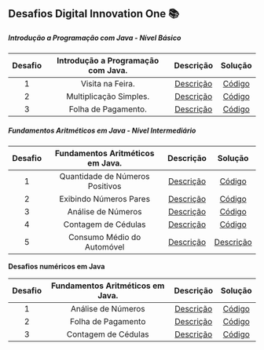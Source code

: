## Desafios Digital Innovation One :books:

##### Introdução a Programação com Java - Nível Básico

| Desafio | **Introdução a Programação com Java.** |                          Descrição                           |                           Solução                            |
| :-----: | :------------------------------------: | :----------------------------------------------------------: | :----------------------------------------------------------: |
|    1    |            Visita na Feira.            | [Descrição](https://github.com/renanbandeira94/Desafios-DIO-Java/blob/master/Introdu%C3%A7%C3%A3o%20a%20Programa%C3%A7%C3%A3o%20com%20Java/1.%20Visita%20na%20Feira/Descri%C3%A7%C3%A3o.md) | [Código](https://github.com/renanbandeira94/Desafios-DIO-Java/blob/master/Introdu%C3%A7%C3%A3o%20a%20Programa%C3%A7%C3%A3o%20com%20Java/1.%20Visita%20na%20Feira/Desafio.java) |
|    2    |         Multiplicação Simples.         | [Descrição](https://github.com/renanbandeira94/Desafios-DIO-Java/blob/master/Introdu%C3%A7%C3%A3o%20a%20Programa%C3%A7%C3%A3o%20com%20Java/2.%20Multiplica%C3%A7%C3%A3o%20Simples/Descri%C3%A7%C3%A3o.md) | [Código](https://github.com/renanbandeira94/Desafios-DIO-Java/blob/master/Introdu%C3%A7%C3%A3o%20a%20Programa%C3%A7%C3%A3o%20com%20Java/2.%20Multiplica%C3%A7%C3%A3o%20Simples/Desafio.java) |
|    3    |          Folha de Pagamento.           | [Descrição](https://github.com/renanbandeira94/Desafios-DIO-Java/blob/master/Introdu%C3%A7%C3%A3o%20a%20Programa%C3%A7%C3%A3o%20com%20Java/3.%20Folha%20de%20Pagamento/Descri%C3%A7%C3%A3o.md) | [Código](https://github.com/renanbandeira94/Desafios-DIO-Java/blob/master/Introdu%C3%A7%C3%A3o%20a%20Programa%C3%A7%C3%A3o%20com%20Java/3.%20Folha%20de%20Pagamento/Desafio.java) |

##### Fundamentos Aritméticos em Java - Nível Intermediário

| Desafio | Fundamentos Aritméticos em Java. |                          Descrição                           |                           Solução                            |
| :-----: | :------------------------------: | :----------------------------------------------------------: | :----------------------------------------------------------: |
|    1    | Quantidade de Números Positivos  | [Descrição](https://github.com/renanbandeira94/Desafios-DIO-Java/blob/master/Fundamentos%20Aritm%C3%A9ticos%20em%20Java/1.%20Quantidade%20de%20N%C3%BAmeros%20Positivos/Descri%C3%A7%C3%A3o.md) | [Código](https://github.com/renanbandeira94/Desafios-DIO-Java/blob/master/Fundamentos%20Aritm%C3%A9ticos%20em%20Java/1.%20Quantidade%20de%20N%C3%BAmeros%20Positivos/Desafio.java) |
|    2    |      Exibindo Números Pares      | [Descrição](https://github.com/renanbandeira94/Desafios-DIO-Java/blob/master/Fundamentos%20Aritm%C3%A9ticos%20em%20Java/2.%20Exibindo%20N%C3%BAmeros%20Pares/Descri%C3%A7%C3%A3o.md) | [Código](https://github.com/renanbandeira94/Desafios-DIO-Java/blob/master/Fundamentos%20Aritm%C3%A9ticos%20em%20Java/2.%20Exibindo%20N%C3%BAmeros%20Pares/Desafio.java) |
|    3    |        Análise de Números        | [Descrição](https://github.com/renanbandeira94/Desafios-DIO-Java/blob/master/Fundamentos%20Aritm%C3%A9ticos%20em%20Java/3.%20An%C3%A1lise%20de%20N%C3%BAmeros/Descri%C3%A7%C3%A3o.md) | [Código](https://github.com/renanbandeira94/Desafios-DIO-Java/blob/master/Fundamentos%20Aritm%C3%A9ticos%20em%20Java/3.%20An%C3%A1lise%20de%20N%C3%BAmeros/Desafio.java) |
|    4    |       Contagem de Cédulas        | [Descrição](https://github.com/renanbandeira94/Desafios-DIO-Java/blob/master/Fundamentos%20Aritm%C3%A9ticos%20em%20Java/4.%20Contagem%20de%20C%C3%A9dulas/Descri%C3%A7%C3%A3o.md) | [Código](https://github.com/renanbandeira94/Desafios-DIO-Java/blob/master/Fundamentos%20Aritm%C3%A9ticos%20em%20Java/4.%20Contagem%20de%20C%C3%A9dulas/Desafio.java) |
|    5    |    Consumo Médio do Automóvel    | [Descrição](https://github.com/Renan-Bandeira/Desafios-DIO-Java/blob/master/Fundamentos%20Aritm%C3%A9ticos%20em%20Java/5.%20Consumo%20M%C3%A9dio%20do%20Autom%C3%B3vel/Descri%C3%A7%C3%A3o.md) | [Descrição](https://github.com/Renan-Bandeira/Desafios-DIO-Java/blob/master/Fundamentos%20Aritm%C3%A9ticos%20em%20Java/5.%20Consumo%20M%C3%A9dio%20do%20Autom%C3%B3vel/Desafio.java) |

**Desafios numéricos em Java**

| Desafio | Fundamentos Aritméticos em Java. |                          Descrição                           |                           Solução                            |
| :-----: | :------------------------------: | :----------------------------------------------------------: | :----------------------------------------------------------: |
|    1    |        Análise de Números        | [Descrição](https://github.com/Renan-Bandeira/Desafios-DIO-Java/blob/master/Desafios%20num%C3%A9ricos%20em%20Java/1.%20An%C3%A1lise%20de%20N%C3%BAmero/Descri%C3%A7%C3%A3o.md) | [Código](https://github.com/Renan-Bandeira/Desafios-DIO-Java/blob/master/Desafios%20num%C3%A9ricos%20em%20Java/1.%20An%C3%A1lise%20de%20N%C3%BAmero/Desafio.java) |
|    2    |        Folha de Pagamento        | [Descrição](https://github.com/Renan-Bandeira/Desafios-DIO-Java/blob/master/Desafios%20num%C3%A9ricos%20em%20Java/2.%20Folha%20de%20Pagamento/Descri%C3%A7%C3%A3o.md) | [Código](https://github.com/Renan-Bandeira/Desafios-DIO-Java/blob/master/Desafios%20num%C3%A9ricos%20em%20Java/2.%20Folha%20de%20Pagamento/Desafio.java) |
|    3    |       Contagem de Cédulas        | [Descrição](https://github.com/Renan-Bandeira/Desafios-DIO-Java/blob/master/Desafios%20num%C3%A9ricos%20em%20Java/3.%20Contagem%20de%20C%C3%A9dulas/Descri%C3%A7%C3%A3o.md) | [Código](https://github.com/Renan-Bandeira/Desafios-DIO-Java/blob/master/Desafios%20num%C3%A9ricos%20em%20Java/3.%20Contagem%20de%20C%C3%A9dulas/Desafio.java) |

